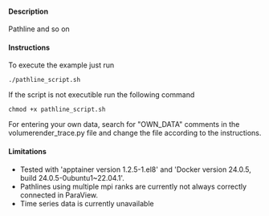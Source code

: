 #### Description ####
Pathline and so on 

#### Instructions ####
To execute the example just run

```
./pathline_script.sh
```

If the script is not executible run the following command

```
chmod +x pathline_script.sh
```

For entering your own data, search for "OWN_DATA" comments in the volumerender_trace.py file and change the file according to the instructions.

#### Limitations ####

- Tested with 'apptainer version 1.2.5-1.el8' and 'Docker version 24.0.5, build 24.0.5-0ubuntu1~22.04.1'.
- Pathlines using multiple mpi ranks are currently not always correctly connected in ParaView.
- Time series data is currently unavailable


